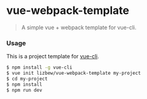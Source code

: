 # vue-webpack-template

> A simple vue + webpack template for vue-cli.

### Usage

This is a project template for [vue-cli](https://github.com/vuejs/vue-cli).

``` bash
$ npm install -g vue-cli
$ vue init lizbew/vue-webpack-template my-project
$ cd my-project
$ npm install
$ npm run dev
```

